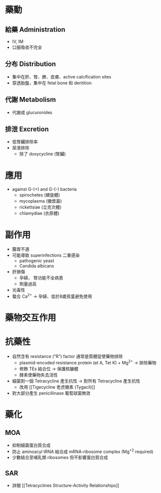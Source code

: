 # 藥動
## 給藥 Administration
- IV, IM
- 口服吸收不完全
## 分布 Distribution
- 集中在肝、腎、脾、皮膚、active calcification sites
- 穿透胎盤，集中在 fetal bone 和 dentition
## 代謝 Metabolism
- 代謝成 glucuronides
## 排泄 Excretion 
- 低腎臟排除率
- 尿液排除
	- 除了 doxycycline (腎臟)
# 應用
- against G-(+) and G-(-) bacteria
	- spirochetes (螺旋體)
	- mycoplasma (黴漿菌)
	- rickettsiae (立克次體)
	- chlamydiae (衣原體)
# 副作用
- 腸胃不適
- 可能導致 superinfections 二重感染
	- pathogenic yeast 
	- Candida albicans
- 肝損傷
	- 孕婦， 腎功能不全病患
	- 劑量過高
- 光毒性
- 螯合 Ca<sup>2+</sup> $\rightarrow$ 孕婦、低於8歲孩童避免使用
# 藥物交互作用
# 抗藥性
- 自然含有 resistance (“R”) factor 通常是質體促使藥物排除
	- plasmid-encoded resistance protein (et A, Tet K) + Mg<sup>2+</sup> $\rightarrow$ 排除藥物
	- 修飾 TEs 結合位 $\rightarrow$ 保護核醣體 
	- 酵素使藥物失去活性
- 細菌對一個 Tetracycline 產生抗性 $\rightarrow$ 對所有 Tetracycline 產生抗性
	- 改用 [[Tigecycline 老虎黴素 (Tygacil)]] 
- 對大部分產生 penicillinase 葡萄球菌無效
# 藥化
## MOA
- 抑制細菌蛋白質合成
- 防止 aminoacyl tRNA 結合成 mRNA-ribosome complex (Mg<sup>+2</sup> required)
- 少數結合至哺乳類 ribosomes 但不影響蛋白質合成
## SAR
- 詳閱 [[Tetracyclines Structure-Activity Relationships]] 

